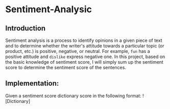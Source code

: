 # Sentiment-Analysic
## Introduction
Sentiment analysis is a process to identify opinions in a given piece of text and to determine whether the writer's attitude towards a particular topic (or product, etc.) is positive, negative, or neutral. For example, `fun` has a positive attitude and `dislike` express negative one. In this project, based on the basic knowledge of sentiment score, I will simply sum up the sentiment score to determine the sentiment score of the sentences. 
## Implementation:
Given a sentiment score dictionary score in the following format:
![Dictionary]
